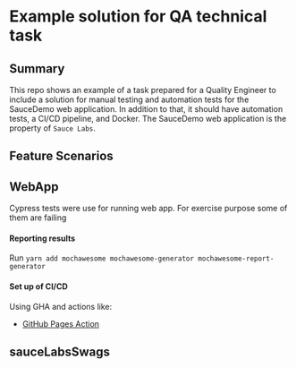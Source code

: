 # Example solution for QA technical task

## Summary

This repo shows an example of a task prepared for a Quality Engineer to include a solution for manual testing and automation tests for the SauceDemo web application.
In addition to that, it should have automation tests, a CI/CD pipeline, and Docker. The SauceDemo web application is the property of `Sauce Labs`.

## Feature Scenarios

## WebApp

Cypress tests were use for running web app. For exercise purpose some of them are failing

#### Reporting results

Run `yarn add mochawesome mochawesome-generator mochawesome-report-generator`

#### Set up of CI/CD

Using GHA and actions like:

- [GitHub Pages Action](https://github.com/peaceiris/actions-gh-pages#%EF%B8%8F-deploy-to-subdirectory-destination_dir)

## sauceLabsSwags
